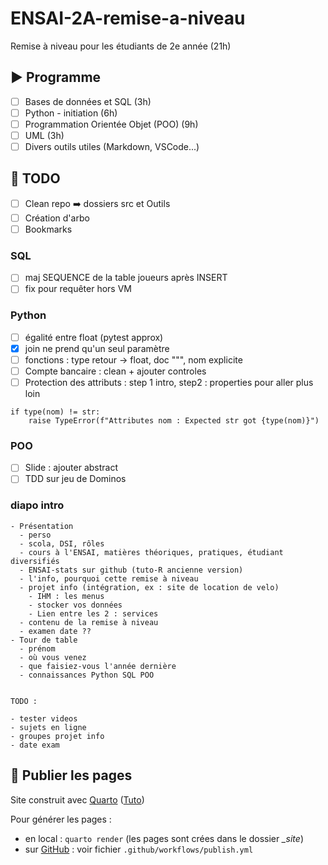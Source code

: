 # ENSAI-2A-remise-a-niveau

Remise à niveau pour les étudiants de 2e année (21h)

## :arrow_forward: Programme

- [ ] Bases de données et SQL (3h)
- [ ] Python - initiation (6h)
- [ ] Programmation Orientée Objet (POO) (9h)
- [ ] UML (3h)
- [ ] Divers outils utiles (Markdown, VSCode...)

## :construction: TODO

- [ ] Clean repo :arrow_right: dossiers src et Outils
- [ ] Création d'arbo
- [ ] Bookmarks

### SQL

- [ ] maj SEQUENCE de la table joueurs après INSERT
- [ ] fix pour requêter hors VM

### Python

- [ ] égalité entre float (pytest approx)
- [x] join ne prend qu'un seul paramètre
- [ ] fonctions : type retour -> float, doc """, nom explicite
- [ ] Compte bancaire : clean + ajouter controles
- [ ] Protection des attributs : step 1 intro, step2 : properties pour aller plus loin

```
if type(nom) != str:
    raise TypeError(f"Attributes nom : Expected str got {type(nom)}")
```

### POO

- [ ] Slide : ajouter abstract
- [ ] TDD sur jeu de Dominos

### diapo intro

```
- Présentation
  - perso
  - scola, DSI, rôles
  - cours à l'ENSAI, matières théoriques, pratiques, étudiant diversifiés
  - ENSAI-stats sur github (tuto-R ancienne version)
  - l'info, pourquoi cette remise à niveau
  - projet info (intégration, ex : site de location de velo)
    - IHM : les menus
	- stocker vos données
	- Lien entre les 2 : services
  - contenu de la remise à niveau
  - examen date ??
- Tour de table 
  - prénom
  - où vous venez
  - que faisiez-vous l'année dernière
  - connaissances Python SQL POO
  
  
TODO :

- tester videos
- sujets en ligne
- groupes projet info
- date exam
```

## :rocket: Publier les pages

Site construit avec [Quarto](https://quarto.org/) ([Tuto](https://ludo2ne.github.io/Quarto-tuto/))

Pour générer les pages :

- en local : `quarto render` (les pages sont crées dans le dossier *_site*)
- sur [GitHub](https://ludo2ne.github.io/ENSAI-2A-remise-a-niveau/) : voir fichier `.github/workflows/publish.yml`
